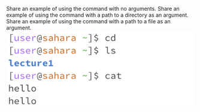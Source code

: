 Share an example of using the command with no arguments.
Share an example of using the command with a path to a directory as an argument.
Share an example of using the command with a path to a file as an argument.
![Image](1.png)
